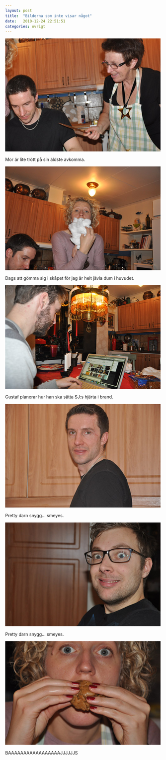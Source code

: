 ```yaml
---
layout: post
title:  "Bilderna som inte visar något"
date:   2010-12-24 22:51:51
categories: ovrigt
---
```



![Kulisser 1](/img/ovrigt/2010/1.jpg)

Mor är lite trött på sin äldste avkomma.

![Kulisser 2](/img/ovrigt/2010/2.jpg)

Dags att gömma sig i skåpet för jag är helt jävla dum i huvudet.

![Kulisser 3](/img/ovrigt/2010/3.jpg)

Gustaf planerar hur han ska sätta SJ:s hjärta i brand.

![Kulisser 4](/img/ovrigt/2010/4.jpg)

Pretty darn snygg... smeyes.

![Kulisser 5](/img/ovrigt/2010/5.jpg)

Pretty darn snygg... smeyes.

![Kulisser 6](/img/ovrigt/2010/6.jpg)

BAAAAAAAAAAAAAAAAAJJJJJJS
